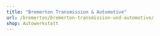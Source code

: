 ```yaml
---
title: "Bremerton Transmission & Automotive"
url: /bremerton/bremerton-transmission-und-automotive/
shop: Autowerkstatt
---
```

